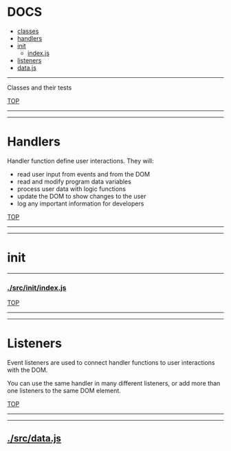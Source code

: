 <!-- BEGIN TITLE -->

# DOCS

<!-- END TITLE -->

<!-- BEGIN TOC -->

- [classes](#classes)
- [handlers](#handlers)
- [init](#init)
  - [index.js](#srcinitindexjs)
- [listeners](#listeners)
- [data.js](#srcdatajs)

<!-- END TOC -->

<!-- BEGIN DOCS -->

---

Classes and their tests

[TOP](#DOCS)

---

---

# Handlers

Handler function define user interactions. They will:

- read user input from events and from the DOM
- read and modify program data variables
- process user data with logic functions
- update the DOM to show changes to the user
- log any important information for developers

[TOP](#DOCS)

---

---

# init

---

### [./src/init/index.js](./src/init/index.js?study)

[TOP](#DOCS)

---

---

# Listeners

Event listeners are used to connect handler functions to user interactions with the DOM.

You can use the same handler in many different listeners, or add more than one listeners to the same DOM element.

[TOP](#DOCS)

---

---

## [./src/data.js](./src/data.js?study)

<!-- END DOCS -->
